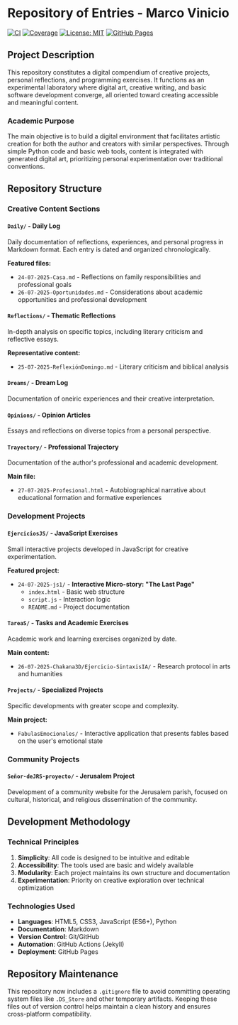 # Repository of Entries - Marco Vinicio

[![CI](https://github.com/MarcoS9309/Repositorio-de-entradas/actions/workflows/jekyll-docker.yml/badge.svg)](https://github.com/MarcoS9309/Repositorio-de-entradas/actions/workflows/jekyll-docker.yml)
[![Coverage](https://img.shields.io/badge/coverage-0%25-red.svg)](https://github.com/MarcoS9309/Repositorio-de-entradas)
[![License: MIT](https://img.shields.io/badge/License-MIT-blue.svg)](LICENSE)
[![GitHub Pages](https://img.shields.io/badge/GitHub%20Pages-active-brightgreen.svg)](https://marcos9309.github.io/Repositorio-de-entradas/)

## Project Description

This repository constitutes a digital compendium of creative projects, personal reflections, and programming exercises. It functions as an experimental laboratory where digital art, creative writing, and basic software development converge, all oriented toward creating accessible and meaningful content.

### Academic Purpose

The main objective is to build a digital environment that facilitates artistic creation for both the author and creators with similar perspectives. Through simple Python code and basic web tools, content is integrated with generated digital art, prioritizing personal experimentation over traditional conventions.

## Repository Structure

### Creative Content Sections

#### `Daily/` - Daily Log
Daily documentation of reflections, experiences, and personal progress in Markdown format. Each entry is dated and organized chronologically.

**Featured files:**
- `24-07-2025-Casa.md` - Reflections on family responsibilities and professional goals
- `26-07-2025-Oportunidades.md` - Considerations about academic opportunities and professional development

#### `Reflections/` - Thematic Reflections
In-depth analysis on specific topics, including literary criticism and reflective essays.

**Representative content:**
- `25-07-2025-ReflexiónDomingo.md` - Literary criticism and biblical analysis

#### `Dreams/` - Dream Log
Documentation of oneiric experiences and their creative interpretation.

#### `Opinions/` - Opinion Articles
Essays and reflections on diverse topics from a personal perspective.

#### `Trayectory/` - Professional Trajectory
Documentation of the author's professional and academic development.

**Main file:**
- `27-07-2025-Profesional.html` - Autobiographical narrative about educational formation and formative experiences

### Development Projects

#### `EjerciciosJS/` - JavaScript Exercises
Small interactive projects developed in JavaScript for creative experimentation.

**Featured project:**
- `24-07-2025-js1/` - **Interactive Micro-story: "The Last Page"**
  - `index.html` - Basic web structure
  - `script.js` - Interaction logic
  - `README.md` - Project documentation

#### `TareaS/` - Tasks and Academic Exercises
Academic work and learning exercises organized by date.

**Main content:**
- `26-07-2025-Chakana3D/Ejercicio-SintaxisIA/` - Research protocol in arts and humanities

#### `Projects/` - Specialized Projects
Specific developments with greater scope and complexity.

**Main project:**
- `FabulasEmocionales/` - Interactive application that presents fables based on the user's emotional state

### Community Projects

#### `Señor-deJRS-proyecto/` - Jerusalem Project
Development of a community website for the Jerusalem parish, focused on cultural, historical, and religious dissemination of the community.

## Development Methodology

### Technical Principles

1. **Simplicity**: All code is designed to be intuitive and editable
2. **Accessibility**: The tools used are basic and widely available
3. **Modularity**: Each project maintains its own structure and documentation
4. **Experimentation**: Priority on creative exploration over technical optimization

### Technologies Used

- **Languages**: HTML5, CSS3, JavaScript (ES6+), Python
- **Documentation**: Markdown
- **Version Control**: Git/GitHub
- **Automation**: GitHub Actions (Jekyll)
- **Deployment**: GitHub Pages

## Repository Maintenance

This repository now includes a `.gitignore` file to avoid committing operating system files like `.DS_Store` and other temporary artifacts. Keeping these files out of version control helps maintain a clean history and ensures cross-platform compatibility.

